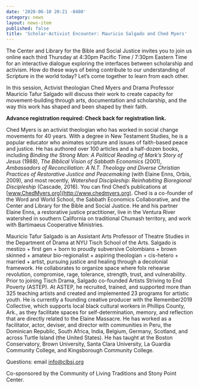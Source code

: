 ```yaml
---
date: '2020-06-10 20:21 -0400'
category: news
layout: news-item
published: false
title: 'Scholar-Activist Encounter: Mauricio Salgado and Ched Myers'
---
```

The Center and Library for the Bible and Social Justice invites you to
join us online each third Thursday at 4:30pm Pacific Time / 7:30pm
Eastern Time for an interactive dialogue exploring the interfaces
between scholarship and activism. How do these ways of being contribute
to our understanding of Scripture in the world today? Let’s come
together to learn from each other.

In this session, Activist theologian Ched Myers and Drama Professor
Mauricio Tafur Salgado will discuss their work to create capacity for
movement-building through arts, documentation and scholarship, and the
way this work has shaped and been shaped by their faith.

**Advance registration required: Check back for registration link.**

Ched Myers is an activist theologian who has worked in social change
movements for 40 years. With a degree in New Testament Studies, he is a
popular educator who animates scripture and issues of faith-based peace
and justice. He has authored over 100 articles and a half-dozen books,
including _Binding the Strong Man: A Political Reading of Mark’s Story of
Jesus_ (1988), _The Biblical Vision of Sabbath Economics_ (2001),
_Ambassadors of Reconciliation: A N.T. Theology and Diverse Christian
Practices of Restorative Justice and Peacemaking_ (with Elaine Enns,
Orbis, 2009), and most recently, _Watershed Discipleship: Reinhabiting
Bioregional Discipleship_ (Cascade, 2016). You can find Ched’s
publications at [www.ChedMyers.org](http://www.chedmyers.org). 
Ched is a co-founder of the Word and
World School, the Sabbath Economics Collaborative, and the Center and
Library for the Bible and Social Justice. He and his partner Elaine
Enns, a restorative justice practitioner, live in the Ventura River
watershed in southern California on traditional Chumash territory, and
work with Bartimaeus Cooperative Ministries.

Mauricio Tafur Salgado is an Assistant Arts Professor of Theatre Studies
in the Department of Drama at NYU Tisch School of the Arts. Salgado is
mestizo + first gen + born to proudly subversive Colombians + brown
skinned + amateur bio-regionalist + aspiring theologian + cis-hetero +
married + artist, pursuing justice and healing through a decolonial
framework. He collaborates to organize space where folx rehearse
revolution, compromise, rage, tolerance, strength, trust, and
vulnerability. Prior to joining Tisch Drama, Salgado co-founded Artists
Striving to End Poverty (ASTEP). At ASTEP, he recruited, trained, and
supported more than 325 teaching artists and created and implemented 23
programs for artistic youth. He is currently a founding creative
producer with the Remember2019 Collective, which supports local black
cultural workers in Phillips County, Ark., as they facilitate spaces for
self-determination, memory, and reflection that are directly related to
the Elaine Massacre. He has worked as a facilitator, actor, deviser, and
director with communities in Peru, the Dominican Republic, South Africa,
India, Belgium, Germany, Scotland, and across Turtle Island (the United
States). He has taught at the Boston Conservatory, Brown University,
Santa Clara University, La Guardia Community College, and Kingsborough
Community College.

Questions: email [info@clbsj.org](mailto:info@clbsj.org)

Co-sponsored by the Community of Living Traditions and Stony Point Center.